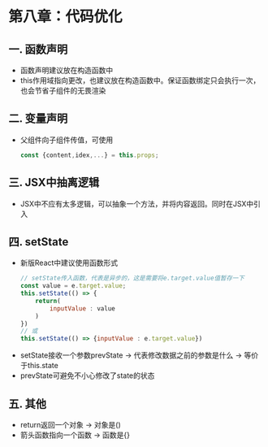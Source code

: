 # 第八章：代码优化

## 一. 函数声明

* 函数声明建议放在构造函数中
* this作用域指向更改，也建议放在构造函数中。保证函数绑定只会执行一次，也会节省子组件的无畏渲染

## 二. 变量声明

* 父组件向子组件传值，可使用
    ```javascript
    const {content,idex,...} = this.props;
    ```

## 三. JSX中抽离逻辑
* JSX中不应有太多逻辑，可以抽象一个方法，并将内容返回。同时在JSX中引入

## 四. setState
* 新版React中建议使用函数形式
    ```javascript
    // setState传入函数，代表是异步的，这是需要将e.target.value值暂存一下
    const value = e.target.value;
    this.setState(() => {
        return(
            inputValue : value
        )
    })
    // 或
    this.setState(() => {inputValue : e.target.value})
    ```
* setState接收一个参数prevState -> 代表修改数据之前的参数是什么 -> 等价于this.state
* prevState可避免不小心修改了state的状态

## 五. 其他
* return返回一个对象 -> 对象是()
* 箭头函数指向一个函数 -> 函数是{}







<comment/>
<ad/>